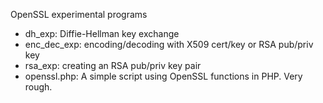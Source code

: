 OpenSSL experimental programs

* dh_exp: Diffie-Hellman key exchange
* enc_dec_exp: encoding/decoding with X509 cert/key or RSA pub/priv key
* rsa_exp: creating an RSA pub/priv key pair
* openssl.php: A simple script using OpenSSL functions in PHP. Very rough.
